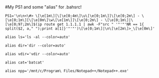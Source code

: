 #My PS1 and some "alias" for .bahsrc!

```console
PS1='\n\n<\#> \[\e[1m\][\[\e[0;4m\]\u\[\e[0;1m\]]\[\e[0;2m\] - \[\e[0;1m\][\[\e[0m\]\w\[\e[1m\]]\[\e[0;2m\] - \[\e[0;1m\]|\[\e[0;97;2m\]$(ip route get 1.1.1.1 | awk -F"src " '"'"'NR == 1{ split($2, a," ");print a[1]}'"'"')\[\e[0;1m\]|\n\[\e[2m\]>_\[\e[0m\]'
```

```console
alias ls='ls -al --color=auto'
```

```console
alias dir='dir --color=auto'
```

```console
alias vdir='vdir --color=auto'
```

```console
alias cat='batcat'
```

```console
alias npp='/mnt/c/Program\ Files/Notepad++/Notepad++.exe'
```
